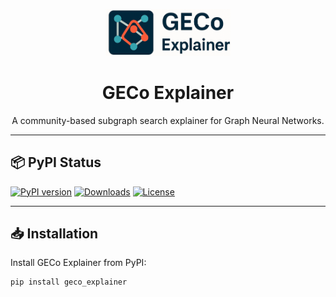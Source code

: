 <p align="center">
  <img src="GECo_logo.png" alt="GECo Logo" width="200"/>
</p>

<h1 align="center">GECo Explainer</h1>

<p align="center">
  A community-based subgraph search explainer for Graph Neural Networks.
</p>

---

## 📦 PyPI Status

[![PyPI version](https://img.shields.io/pypi/v/geco_explainer.svg)](https://pypi.org/project/geco_explainer/)
[![Downloads](https://pepy.tech/badge/geco_explainer)](https://pepy.tech/project/geco_explainer)
[![License](https://img.shields.io/pypi/l/geco_explainer.svg)](LICENSE.txt)

---

## 📥 Installation

Install GECo Explainer from PyPI:

```bash
pip install geco_explainer
